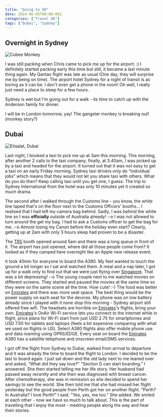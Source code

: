 ```yaml
---
title: "Going to UK"
date: 2014-06-05T00:00:09Z
categories: ["Travel UK"]
tags: ["Dubai", "Sydney"]
---
```


## Overnight in Sydney

![Cubee Monkey](https://lh3.googleusercontent.com/pw/AL9nZEXJKVUmsk8dFOtiMGaLn6DWfpwt7su3qLHNHmOLK6EjVbeOgsYxhY2Tc8-S5q1qkjaTBwo87v6p5EBmAoSZkPPakS4ig2S-9Ki_ubP311Zcq9ldRr328LXITDh9W4mVIYz1ol2cby7HGz6J7ATPTw53=w600-h800-no?authuser=0 "Cubee Monkey")

I was still packing when Chris came to pick me up for the airport. :) I definitely started packing early this time but still, it became a last minute thing again. My Qantas flight was late as usual (One day, they will surprise me by being on time). The airport hotel Sydney for a night of transit is as boring as it can be. I don't even get a phone in the room! Oh well, I really just need a place to sleep for a few hours.

Sydney is wet but I'm going out for a walk - its time to catch up with the Anderson family for dinner. 

I will be in London tomorrow, yay! The gangster monkey is breaking out! (monkey story?)

## Dubai

![Etisalat, Dubai](https://lh3.googleusercontent.com/pw/AL9nZEWG4ZAYDWgzxTqvc5cZc883x-WB20bP1GHG57Q297RXD-BabJTznN2VTWpe_5aYISIzNZBF4zffhbtvS-WEFM8Im5QzcCe8H9RVmXyD8S51zhJnyzmKkx_s327JXVgzHL5cBxi6fQjLXQ4GKG0IjfWX=w672-h372-no?authuser=0 "Etisalat, Dubai")

Last night, I booked a taxi to pick me up at 3am this morning. This morning, after another 2 calls to the taxi company, finally, at 3.40am, I was picked up by a taxi and headed for the airport. It turned out that it was not easy to get a taxi on an early Friday morning. Sydney taxi drivers only do “individual jobs” which means that they would not let you share taxi with others. What do you do then? Keep calling taxi until you get one, I guess. The trip to Sydney International from the hotel was only 10 minutes yet it created so much drama.

The second after I walked through the Customs line - you know, the white line taped that's on the floor next to the Customs Officers' booths... I realised that I had left my camera bag behind. Sadly, I was behind the white line so I was **officially** outside of Australia already! :-o I was not allowed to turn around the get my bag. I had to ask a Customs officer to get the bag for me. :-o Almost losing my Canon before the holiday even start? Clearly, getting up at 2am with only 3 hours sleep had proven to be a disaster.

The [TRS](http://www.customs.gov.au/site/page4646.asp) booth opened around 5am and there was a long queue in front of it. The airport has just opened, where did all those people come from? It looked as if they camped here overnight like an Apple new release event.

It took 40min for everyone to board the A380. My feet wanted to touch the ground a bit longer so I sat and watched them. A meal and a nap later, I got up for a walk only to find out that we were just flying over [Singapore](http://en.wikipedia.org/wiki/Singapore). That was a bit depressing! :-o The young couple next to me watched movies on different screens. They started and paused the movies at the same time so they were on the same scene all the time. How cute! :-) The food was better on [Emirates](http://www.emirates.com/uk/english/) and there was more seat space. The best thing would be the power supply on each seat for the devices. My phone was on low battery already since I played with it none stop this morning - Sydney airport still offered free wifi. The headsets are horrible on [Emirates](http://www.emirates.com/uk/english/)'s flights, bring your own. [Emirates](http://www.emirates.com/uk/english/)'s OnAir Wi-Fi service lets you connect to the internet while in flight, price plans for Wi-Fi start from just USD 2.75 for smartphones and USD 7.50 for tablets and laptops (feels a bit expensive comparing with what we used on flights in US). Select A380 flights also offer mobile phone use and data roaming using GPRS/EDGE. Every seat on board the [Emirates](http://www.emirates.com/uk/english/) A380 has a satellite telephone and onscreen email/SMS services.

I got off the flight from Sydney to Dubai, walked from arrival to departure and it was already the time to board the flight to London. I decided to be the last to board again. I just sat down and the old lady next to me leaned over and asked, "What did they say love?" "Section D can start boarding." I answered. She then started telling me her life story. Her husband had passed away recently and she then was diagnosed with breast cancer. After chemotherapy, she was in remission so she decided to spend her savings to see the world. She then told me that she had missed her flight yesterday but the good people from Perth got her on another flight. "Perth? In Australia? I love Perth!" I said. "Yes, yes, me too." She added. We smiled at each other - now we have so much to talk about. This is the part of travelling that I enjoy the most - meeting people along the way and hear their stories.